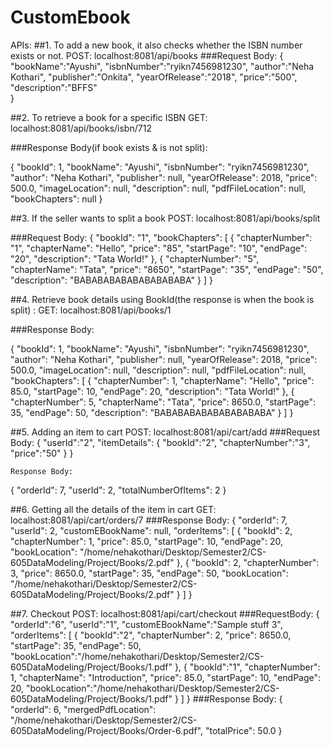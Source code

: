 # CustomEbook

APIs:
##1. To add a new book, it also checks whether the ISBN number exists or not.
POST: localhost:8081/api/books
###Request Body:
{
"bookName":"Ayushi",
"isbnNumber":"ryikn7456981230",
"author":"Neha Kothari",
"publisher":"Onkita",
"yearOfRelease":"2018",
"price":"500",
"description":"BFFS"    
}


##2. To retrieve a book for a specific ISBN
GET: localhost:8081/api/books/isbn/712

###Response Body(if book exists & is not split):

{
"bookId": 1,
"bookName": "Ayushi",
"isbnNumber": "ryikn7456981230",
"author": "Neha Kothari",
"publisher": null,
"yearOfRelease": 2018,
"price": 500.0,
"imageLocation": null,
"description": null,
"pdfFileLocation": null,
"bookChapters": null
}
 
##3. If the seller wants to split a book
POST: localhost:8081/api/books/split
   
###Request Body:
{
"bookId": "1",
"bookChapters": [
{
"chapterNumber": "1",
"chapterName": "Hello",
"price": "85",
"startPage": "10",
"endPage": "20",
"description": "Tata World!"
},
{
"chapterNumber": "5",
"chapterName": "Tata",
"price": "8650",
"startPage": "35",
"endPage": "50",
"description": "BABABABABABABABABABA"
}
]
}

##4. Retrieve book details using BookId(the response is when the book is split) :
GET: localhost:8081/api/books/1

###Response Body:

   {
   "bookId": 1,
   "bookName": "Ayushi",
   "isbnNumber": "ryikn7456981230",
   "author": "Neha Kothari",
   "publisher": null,
   "yearOfRelease": 2018,
   "price": 500.0,
   "imageLocation": null,
   "description": null,
   "pdfFileLocation": null,
   "bookChapters": [
   {
   "chapterNumber": 1,
   "chapterName": "Hello",
   "price": 85.0,
   "startPage": 10,
   "endPage": 20,
   "description": "Tata World!"
   },
   {
   "chapterNumber": 5,
   "chapterName": "Tata",
   "price": 8650.0,
   "startPage": 35,
   "endPage": 50,
   "description": "BABABABABABABABABABA"
   }
   ]
   }
 

##5. Adding an item to cart
POST: localhost:8081/api/cart/add
   ###Request Body:
   {
   "userId":"2",
   "itemDetails": {
   "bookId":"2",
   "chapterNumber":"3",
   "price":"50"
   }
   }
   
    Response Body:
   {
   "orderId": 7,
   "userId": 2,
   "totalNumberOfItems": 2
   }
   
##6. Getting all the details of the item in cart
GET: localhost:8081/api/cart/orders/7
   ###Response Body:
   {
   "orderId": 7,
   "userId": 2,
   "customEBookName": null,
   "orderItems": [
   {
   "bookId": 2,
   "chapterNumber": 1,
   "price": 85.0,
   "startPage": 10,
   "endPage": 20,
   "bookLocation": "/home/nehakothari/Desktop/Semester2/CS-605DataModeling/Project/Books/2.pdf"
   },
   {
   "bookId": 2,
   "chapterNumber": 3,
   "price": 8650.0,
   "startPage": 35,
   "endPage": 50,
   "bookLocation": "/home/nehakothari/Desktop/Semester2/CS-605DataModeling/Project/Books/2.pdf"
   }
   ]
   }
   
##7. Checkout
POST: localhost:8081/api/cart/checkout
   ###RequestBody:
   {
   "orderId":"6",
   "userId":"1",
   "customEBookName":"Sample stuff 3",
   "orderItems": [
   {
   "bookId":"2",
   "chapterNumber": 2,
   "price": 8650.0,
   "startPage": 35,
   "endPage": 50,
   "bookLocation":"/home/nehakothari/Desktop/Semester2/CS-605DataModeling/Project/Books/1.pdf"
   },
   {
   "bookId":"1",
   "chapterNumber": 1,
   "chapterName": "Introduction",
   "price": 85.0,
   "startPage": 10,
   "endPage": 20,
   "bookLocation":"/home/nehakothari/Desktop/Semester2/CS-605DataModeling/Project/Books/1.pdf"
   }
   ]
}
   ###Response Body:
   {
   "orderId": 6,
   "mergedPdfLocation": "/home/nehakothari/Desktop/Semester2/CS-605DataModeling/Project/Books/Order-6.pdf",
   "totalPrice": 50.0
   }


